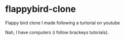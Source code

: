 # flappybird-clone
Flappy bird clone I made following a turtorial on youtube

Nah, I have computers (i follow brackeys tutorials).
